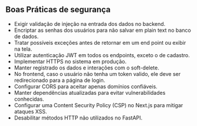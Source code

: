 ## Boas Práticas de segurança

- ⁠Exigir validação de injeção na entrada dos dados no backend.
- ⁠Encriptar as senhas dos usuários para não salvar em plain text no banco de dados.
- ⁠Tratar possíveis exceções antes de retornar em um end point ou exibir na tela.
- Utilizar autenticação JWT em todos os endpoints, exceto o de cadastro.
- ⁠Implementar HTTPS no sistema em produção.
- Manter registrado os dados e interações com o soft-delete.
- No frontend, caso o usuário não tenha um token valido, ele deve ser redirecionado para a página de login.
- Configurar CORS para aceitar apenas domínios confiáveis.
- Manter dependências atualizadas para evitar vulnerabilidades conhecidas.
- Configurar uma Content Security Policy (CSP) no Next.js para mitigar ataques XSS.
- Desabilitar métodos HTTP não utilizados no FastAPI.